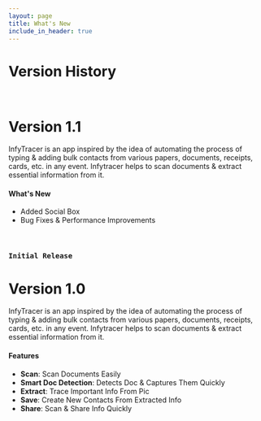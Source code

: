 ```yaml
---
layout: page
title: What's New
include_in_header: true
---
```


# Version History

<br>

# **Version 1.1**
InfyTracer is an app inspired by the idea of automating the process of typing & adding bulk contacts from various papers, documents, receipts, cards, etc. in any event. Infytracer helps to scan documents & extract essential information from it.

#### What's New
- Added Social Box
- Bug Fixes & Performance Improvements

<br>

### `Initial Release`
# **Version 1.0**
InfyTracer is an app inspired by the idea of automating the process of typing & adding bulk contacts from various papers, documents, receipts, cards, etc. in any event. Infytracer helps to scan documents & extract essential information from it.

#### Features
- **Scan**: Scan Documents Easily
- **Smart Doc Detection**: Detects Doc & Captures Them Quickly
- **Extract**: Trace Important Info From Pic
- **Save**: Create New Contacts From Extracted Info
- **Share**: Scan & Share Info Quickly

<br>
